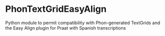 # PhonTextGridEasyAlign
Python module to permit compatibility with Phon-generated TextGrids and the Easy Align plugin for Praat with Spanish transcriptions
